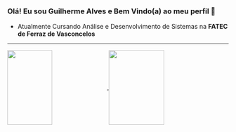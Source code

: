 ### Olá! Eu sou Guilherme Alves e Bem Vindo(a) ao meu perfil 👋

- Atualmente Cursando Análise e Desenvolvimento de Sistemas na **FATEC de Ferraz de Vasconcelos**

<hr>
 <div>
   <a href="https://github.com/CampsGui">
   <img height="170em" align="center" width="45%"src="https://github-readme-stats.vercel.app/api?username=CampsGui&show_icons=true&theme=radical&include_all_commits=true&count_private=true"/>
   <img height="170em" align="center" width="50%" src="https://github-readme-stats.vercel.app/api/top-langs?username=CampsGui&layout=compact&langs_count=8&theme=radical"/>
</div>
<br>
